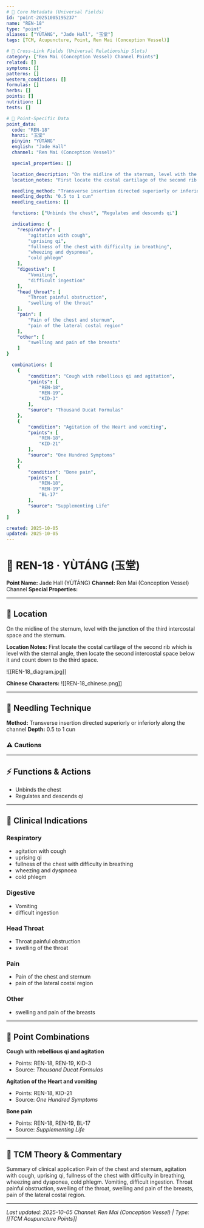 ```yaml
---
# 🔹 Core Metadata (Universal Fields)
id: "point-20251005195237"
name: "REN-18"
type: "point"
aliases: ["YÙTÁNG", "Jade Hall", "玉堂"]
tags: [TCM, Acupuncture, Point, Ren Mai (Conception Vessel)]

# 🔹 Cross-Link Fields (Universal Relationship Slots)
category: ["Ren Mai (Conception Vessel) Channel Points"]
related: []
symptoms: []
patterns: []
western_conditions: []
formulas: []
herbs: []
points: []
nutrition: []
tests: []

# 🔹 Point-Specific Data
point_data:
  code: "REN-18"
  hanzi: "玉堂"
  pinyin: "YÙTÁNG"
  english: "Jade Hall"
  channel: "Ren Mai (Conception Vessel)"

  special_properties: []

  location_description: "On the midline of the sternum, level with the junction of the third intercostal space and the sternum."
  location_notes: "First locate the costal cartilage of the second rib which is level with the sternal angle, then locate the second intercostal space below it and count down to the third space."

  needling_method: "Transverse insertion directed superiorly or inferiorly along the channel"
  needling_depth: "0.5 to 1 cun"
  needling_cautions: []

  functions: ["Unbinds the chest", "Regulates and descends qi"]

  indications: {
    "respiratory": [
        "agitation with cough",
        "uprising qi",
        "fullness of the chest with difficulty in breathing",
        "wheezing and dyspnoea",
        "cold phlegm"
    ],
    "digestive": [
        "Vomiting",
        "difficult ingestion"
    ],
    "head_throat": [
        "Throat painful obstruction",
        "swelling of the throat"
    ],
    "pain": [
        "Pain of the chest and sternum",
        "pain of the lateral costal region"
    ],
    "other": [
        "swelling and pain of the breasts"
    ]
}

  combinations: [
    {
        "condition": "Cough with rebellious qi and agitation",
        "points": [
            "REN-18",
            "REN-19",
            "KID-3"
        ],
        "source": "Thousand Ducat Formulas"
    },
    {
        "condition": "Agitation of the Heart and vomiting",
        "points": [
            "REN-18",
            "KID-21"
        ],
        "source": "One Hundred Symptoms"
    },
    {
        "condition": "Bone pain",
        "points": [
            "REN-18",
            "REN-19",
            "BL-17"
        ],
        "source": "Supplementing Life"
    }
]

created: 2025-10-05
updated: 2025-10-05
---
```


# 📍 REN-18 · YÙTÁNG (玉堂)

**Point Name:** Jade Hall (YÙTÁNG)
**Channel:** Ren Mai (Conception Vessel) Channel
**Special Properties:** 

---

## 📍 Location

On the midline of the sternum, level with the junction of the third intercostal space and the sternum.

**Location Notes:**
First locate the costal cartilage of the second rib which is level with the sternal angle, then locate the second intercostal space below it and count down to the third space.

![[REN-18_diagram.jpg]]

**Chinese Characters:** ![[REN-18_chinese.png]]

---

## 🔧 Needling Technique

**Method:** Transverse insertion directed superiorly or inferiorly along the channel
**Depth:** 0.5 to 1 cun

### ⚠️ Cautions

---

## ⚡ Functions & Actions
- Unbinds the chest
- Regulates and descends qi

---

## 🎯 Clinical Indications

### Respiratory
- agitation with cough
- uprising qi
- fullness of the chest with difficulty in breathing
- wheezing and dyspnoea
- cold phlegm

### Digestive
- Vomiting
- difficult ingestion

### Head Throat
- Throat painful obstruction
- swelling of the throat

### Pain
- Pain of the chest and sternum
- pain of the lateral costal region

### Other
- swelling and pain of the breasts

---

## 🔗 Point Combinations

**Cough with rebellious qi and agitation**
- Points: REN-18, REN-19, KID-3
- Source: *Thousand Ducat Formulas*

**Agitation of the Heart and vomiting**
- Points: REN-18, KID-21
- Source: *One Hundred Symptoms*

**Bone pain**
- Points: REN-18, REN-19, BL-17
- Source: *Supplementing Life*

---

## 🧬 TCM Theory & Commentary

Summary of clinical application
Pain of the chest and sternum, agitation with cough, uprising qi, fullness of the chest with difficulty in breathing, wheezing and dysponea, cold phlegm.
Vomiting, difficult ingestion.
Throat painful obstruction, swelling of the throat, swelling and pain of the breasts, pain of the lateral costal region.

---

*Last updated: 2025-10-05*
*Channel: Ren Mai (Conception Vessel) | Type: [[TCM Acupuncture Points]]*
